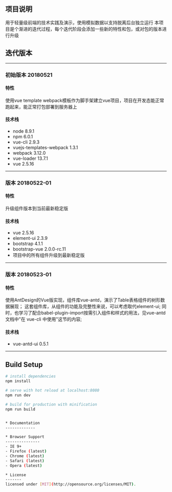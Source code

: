 ## 项目说明

用于轻量级前端的技术实践及演示，使用模拟数据以支持脱离后台独立运行
本项目是个渐进的迭代过程，每个迭代阶段会添加一些新的特性和包，或对包的版本进行升级

## 迭代版本

-------------
### 初始版本 20180521

#### 特性
使用vue template webpack模板作为脚手架建立vue项目，项目在开发态能正常跑起来，能正常打包部署到服务器上

#### 技术栈
- node 8.9.1
- npm 6.0.1
- vue-cli 2.9.3
- vuejs-templates-webpack 1.3.1
- webpack 3.12.0
- vue-loader 13.7.1
- vue 2.5.16
-------------

### 版本 20180522-01

#### 特性
升级组件版本到当前最新稳定版

#### 技术栈
- vue 2.5.16
- element-ui 2.3.9
- bootstrap 4.1.1
- bootstrap-vue 2.0.0-rc.11
- 项目中的所有组件升级到最新稳定版
-------------

### 版本 20180523-01

#### 特性
使用AntDesign的Vue版实现，组件库vue-antd，演示了Table表格组件的树形数据展现；
这套组件库，从组件的功能及完整性来说，可以考虑取代element-ui;
同时，也学习了配合babel-plugin-import按需引入组件和样式的用法，见vue-antd文档中"在 vue-cli 中使用"这节的内容;

#### 技术栈
- vue-antd-ui 0.5.1
-------------

## Build Setup

``` bash
# install dependencies
npm install

# serve with hot reload at localhost:8080
npm run dev

# build for production with minification
npm run build


* Documentation
-------------

* Browser Support
---------------
- IE 9+
- Firefox (latest)
- Chrome (latest)
- Safari (latest)
- Opera (latest)

* License
-------
licensed under [MIT](http://opensource.org/licenses/MIT).
